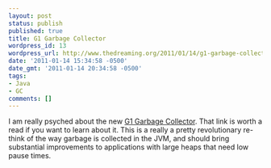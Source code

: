 ```yaml
---
layout: post
status: publish
published: true
title: G1 Garbage Collector
wordpress_id: 13
wordpress_url: http://www.thedreaming.org/2011/01/14/g1-garbage-collector/
date: '2011-01-14 15:34:58 -0500'
date_gmt: '2011-01-14 20:34:58 -0500'
tags:
- Java
- GC
comments: []
---
```

<p>I am really psyched about the new <a href="https://blogs.oracle.com/jonthecollector/entry/our_collectors">G1 Garbage Collector</a>.  That link is worth a read if you want to learn about it.  This is a really a pretty revolutionary re-think of the way garbage is collected in the JVM, and should bring substantial improvements to applications with large heaps that need low pause times.</p>
